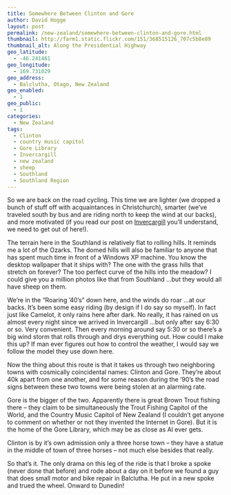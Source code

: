 ```yaml
---
title: Somewhere Between Clinton and Gore
author: David Hogge
layout: post
permalink: /new-zealand/somewhere-between-clinton-and-gore.html
thumbnail: http://farm1.static.flickr.com/151/368515126_707c5b8e89
thumbnail_alt: Along the Presidential Highway
geo_latitude:
  - -46.241461
geo_longitude:
  - 169.731029
geo_address:
  - Balclutha, Otago, New Zealand
geo_enabled:
  - 1
geo_public:
  - 1
categories:
  - New Zealand
tags:
  - Clinton
  - country music capitol
  - Gore Library
  - Invercargill
  - new zealand
  - sheep
  - Southland
  - Southland Region
---
```

So we are back on the road cycling. This time we are lighter (we dropped a bunch of stuff off with acquaintances in Christchurch), smarter (we&#8217;ve traveled south by bus and are riding north to keep the wind at our backs), and more motivated (if you read our post on [Invercargill][1] you&#8217;ll understand, we need to get out of here!).

The terrain here in the Southland is relatively flat to rolling hills. It reminds me a lot of the Ozarks. The domed hills will also be familiar to anyone that has spent much time in front of a Windows XP machine. You know the desktop wallpaper that it ships with? The one with the grass hills that stretch on forever? The too perfect curve of the hills into the meadow? I could give you a million photos like that from Southland &#8230;but they would all have sheep on them.

We&#8217;re in the &#8220;Roaring &#8217;40&#8217;s&#8221; down here, and the winds do roar &#8230;at our backs. It&#8217;s been some easy riding (by design if I do say so myself). In fact just like Camelot, it only rains here after dark. No really, it has rained on us almost every night since we arrived in Invercargill &#8230;but only after say 6:30 or so. Very convenient. Then every morning around say 5:30 or so there&#8217;s a big wind storm that rolls through and drys everything out. How could I make this up? If man ever figures out how to control the weather, I would say we follow the model they use down here.

Now the thing about this route is that it takes us through two neighboring towns with cosmically coincidental names: Clinton and Gore. They&#8217;re about 40k apart from one another, and for some reason during the &#8217;90&#8217;s the road signs between these two towns were being stolen at an alarming rate.

Gore is the bigger of the two. Apparently there is great Brown Trout fishing there &#8211; they claim to be simultaneously the Trout Fishing Capitol of the World, and the Country Music Capitol of New Zealand (I couldn&#8217;t get anyone to comment on whether or not they invented the Internet in Gore). But it is the home of the Gore Library, which may be as close as Al ever gets.

Clinton is by it&#8217;s own admission only a three horse town &#8211; they have a statue in the middle of town of three horses &#8211; not much else besides that really.

So that&#8217;s it. The only drama on this leg of the ride is that I broke a spoke (never done that before) and rode about a day on it before we found a guy that does small motor and bike repair in Balclutha. He put in a new spoke and trued the wheel. Onward to Dunedin!

 [1]: http://gothereandback.com/new-zealand/invercargill-nights.html